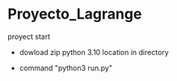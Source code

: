 # Proyecto_Lagrange

proyect start

- dowload zip
python 3.10
location in directory 

- command "python3 run.py"
